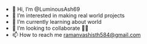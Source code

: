 - 👋 Hi, I’m @LuminousAsh69
- 👀 I’m interested in making real world projects 
- 🌱 I’m currently learning about world
- 💞️ I’m looking to collaborate 🤔🤤 
- 📫 How to reach me ramanvashisth584@gmail.com

<!---
LuminousAsh69/LuminousAsh69 is a ✨ special ✨ repository because its `README.md` (this file) appears on your GitHub profile.
You can click the Preview link to take a look at your changes.
--->
